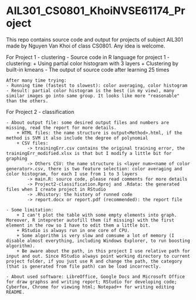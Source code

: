 # AIL301_CS0801_KhoiNVSE61174_Project
This repo contains source code and output for projects of subject AIL301 made by Nguyen Van Khoi of class CS0801.
Any idea is welcome. 

For Project 1 - clustering
	- Source code in R language for project 1 - clustering:
	   + Using partial color histogram with 3 layers
	   + Clustering by built-in kmeans
	- The output of source code after learning 25 times

	After many time trying:
	- Running time (fastest to slowest): color averaging, color histogram
	- Result: partial color histogram is the best (in my view), many similar images go into same group. It looks like more "reasonable" than the others.


For Project 2 - classification

	- About output file: some desired output files and numbers are missing, read the report for more details.
		+ HTML files: the name structure is output<Method>.html, if the method is SVM it also include the degree of polynomial
		+ CSV files:
			-> trainingErr.csv contains the original training error, the trainingErr_modified.xlsx is that but I modify a little bit for graphing
			-> Others CSV: the name structure is <layer num><name of color generator>.csv, there is two feature selection: color averaging and color histogram, for each I use from 1 to 3 layers
			-> main.R: source code, please read comments for more details
			-> Project2-classification.Rproj and .Rdata: the generated files when I create project in RStudio
			-> .Rhistory: the history of runned code
			-> report.docx or report.pdf (recommended): the report file

	- Some limitation: 
		+ I can't plot the table with some empty elements into graph. Moreover, R intepreter autofill them (if missing) with the first element in the row so I have to edit them a little bit.
		+ RStudio is always run in one core of CPU.
		+ Some algorithm is very slow and comsume a lot of memory (I disable almost everything, including Windows Explorer, to run boosting algorithm). 
		+ Be aware about the path, in this project I use relative path for input and out. Since RStudio always point working directory to current project folder, if you just use R and change the path, the category (that is generated from file path) can be load incorrectly.

	- About used software: LibreOffice, Google Docs and Microsoft Office for draw graphss and writing report; RStudio for developing code; Cyberfox, Chrome for viewing html; Notepad++ for writing editing README. 
	
